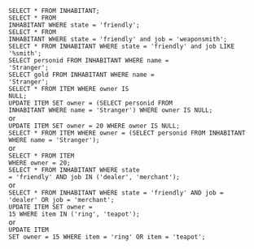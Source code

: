 <code>SELECT * FROM INHABITANT;</code>
<br>
<code>SELECT * FROM INHABITANT WHERE state = 'friendly';</code>
<br>
<code>SELECT * FROM INHABITANT WHERE state = 'friendly' and job = 'weaponsmith';</code>
<br>
<code>SELECT * FROM INHABITANT WHERE state = 'friendly' and job LIKE '%smith';</code>
<br>
<code>SELECT personid FROM INHABITANT WHERE name = 'Stranger';</code>
<br>
<code>SELECT gold FROM INHABITANT WHERE name = 'Stranger';</code>
<br>
<code>SELECT * FROM ITEM WHERE owner IS NULL;</code>
<br>
<code>UPDATE ITEM SET owner = (SELECT personid FROM INHABITANT WHERE name = 'Stranger') WHERE owner IS NULL;</code><br>
 or<br>
<code>UPDATE ITEM SET owner = 20 WHERE owner IS NULL;</code>
<br>
<code>SELECT * FROM ITEM WHERE owner = (SELECT personid FROM INHABITANT WHERE name = 'Stranger');</code><br>
or<br>
<code>SELECT * FROM ITEM WHERE owner = 20;</code>
<br>
<code>SELECT * FROM INHABITANT WHERE state = 'friendly' AND job IN ('dealer', 'merchant');</code><br>
or<br>
<code>SELECT * FROM INHABITANT WHERE state = 'friendly' AND job = 'dealer' OR job = 'merchant';</code>
<br>
<code>UPDATE ITEM SET owner = 15 WHERE item IN ('ring', 'teapot');</code><br>
or<br>
<code>UPDATE ITEM SET owner = 15 WHERE item = 'ring' OR item = 'teapot';</code>
<br>
<code></code>
<br>
<code></code>
<br>
<code></code>
<br>
<code></code>
<br>
<code></code>
<br>
<code></code>
<br>
<code></code>
<br>
<code></code>
<br>
